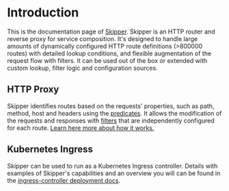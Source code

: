 # Introduction

This is the documentation page of
[Skipper](https://github.com/zalando/skipper). Skipper is an HTTP
router and reverse proxy for service composition. It's designed to
handle large amounts of dynamically configured HTTP route definitions
(>800000 routes) with detailed lookup conditions, and flexible
augmentation of the request flow with filters. It can be used out of
the box or extended with custom lookup, filter logic and configuration
sources.

## HTTP Proxy

Skipper identifies routes based on the requests' properties, such as path, method, host and headers using the
[predicates](reference/predicates.md). It allows the modification of the requests and responses with
[filters](reference/filters.md
) that are independently configured for
each route. [Learn here more about how it works.](tutorials/basics.md)

## Kubernetes Ingress

Skipper can be used to run as a Kubernetes Ingress controller. Details with examples of Skipper's capabilities
and an overview you will can be found in the [ingress-controller deployment
docs](kubernetes/ingress-controller.md).
